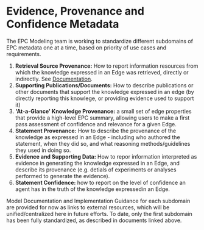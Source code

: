 # Evidence, Provenance and Confidence Metadata

The EPC Modeling team is working to standardize different subdomains of EPC metadata one at a time, based on priority of use cases and requirements.

1. **Retrieval Source Provenance:** How to report information resources from which the knowledge expressed in an Edge was retrieved, directly or indirectly. See [Documentation](https://docs.google.com/document/d/177sOmjTueIK4XKJ0GjxsARg909CaU71tReIehAp5DDo/edit#).
2. **Supporting Publications/Documents:**  How to describe publications or other documents that support the knowledge expressed in an edge (by directly reporting this knowlege, or providing evidence used to support it)
3. **'At-a-Glance' Knowledge Provenance:** a small set of edge properties that provide a high-level EPC summary, allowing users to make a first pass assessment of confidence and relevance for a given Edge.
4. **Statement Provenance:** How to describe the provenance of the knowledge as expressed in an Edge - including who authored the statement, when they did so, and what reasoning methods/guidelines they used in doing so. 
5. **Evidence and Supporting Data:** How to repor information interpreted as evidence in generating the knowledge expressed in an Edge, and describe its provenance (e.g. detials of experiments or analyses performed to generate the evidence).
6. **Statement Confidence:** how to report on the level of confidence an agent has in the truth of the knowledge expressedin an Edge. 

Model Documentation and Implementation Guidance for each subdomain are provided for now as links to external resources, which will be unified/centralized here in future efforts. To date, only the first subdomain has been fully standardized, as described in documents linked above.

